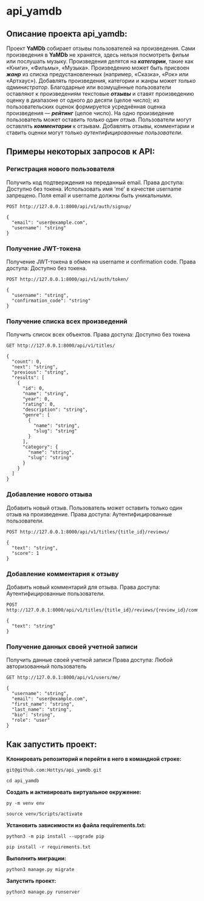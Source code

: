# api_yamdb
## Описание проекта api_yamdb:
Проект **YaMDb** собирает отзывы пользователей на произведения. Сами произведения в **YaMDb** не хранятся, здесь нельзя посмотреть фильм или послушать музыку.
Произведения делятся на ***категории***, такие как «Книги», «Фильмы», «Музыка».
Произведению может быть присвоен ***жанр*** из списка предустановленных (например, «Сказка», «Рок» или «Артхаус»). 
Добавлять произведения, категории и жанры может _только администратор_.
Благодарные или возмущённые пользователи оставляют к произведениям текстовые ***отзывы*** и ставят произведению оценку в диапазоне от одного до десяти (целое число); из пользовательских оценок формируется усреднённая оценка произведения — ***рейтинг*** (целое число).
На одно произведение пользователь может оставить _только один отзыв_.
Пользователи могут оставлять ***комментарии*** к отзывам.
Добавлять отзывы, комментарии и ставить оценки могут только _аутентифицированные пользователи_.

## Примеры некоторых запросов к API:
### Регистрация нового пользователя
Получить код подтверждения на переданный email. Права доступа: Доступно без токена. Использовать имя 'me' в качестве username запрещено. Поля email и username должны быть уникальными.
```
POST http://127.0.0.1:8000/api/v1/auth/signup/
```
```
{
  "email": "user@example.com",
  "username": "string"
}
```
### Получение JWT-токена
Получение JWT-токена в обмен на username и confirmation code. Права доступа: Доступно без токена.
```
POST http://127.0.0.1:8000/api/v1/auth/token/
```
```
{
  "username": "string",
  "confirmation_code": "string"
}
```
### Получение списка всех произведений
Получить список всех объектов. Права доступа: Доступно без токена
```
GET http://127.0.0.1:8000/api/v1/titles/
```
```
{
  "count": 0,
  "next": "string",
  "previous": "string",
  "results": [
    {
      "id": 0,
      "name": "string",
      "year": 0,
      "rating": 0,
      "description": "string",
      "genre": [
        {
          "name": "string",
          "slug": "string"
        }
      ],
      "category": {
        "name": "string",
        "slug": "string"
      }
    }
  ]
}
```
### Добавление нового отзыва
Добавить новый отзыв. Пользователь может оставить только один отзыв на произведение. Права доступа: Аутентифицированные пользователи.
```
POST http://127.0.0.1:8000/api/v1/titles/{title_id}/reviews/
```
```
{
  "text": "string",
  "score": 1
}
```
### Добавление комментария к отзыву
Добавить новый комментарий для отзыва. Права доступа: Аутентифицированные пользователи.
```
POST http://127.0.0.1:8000/api/v1/titles/{title_id}/reviews/{review_id}/comments/
```
```
{
  "text": "string"
}
```
### Получение данных своей учетной записи
Получить данные своей учетной записи Права доступа: Любой авторизованный пользователь
```
GET http://127.0.0.1:8000/api/v1/users/me/
```
```
{
  "username": "string",
  "email": "user@example.com",
  "first_name": "string",
  "last_name": "string",
  "bio": "string",
  "role": "user"
}
```
## Как запустить проект:

**Клонировать репозиторий и перейти в него в командной строке:**
```
git@github.com:Hottys/api_yamdb.git
```
```
cd api_yamdb
```
**Cоздать и активировать виртуальное окружение:**
```
py -m venv env
```
```
source venv/Scripts/activate
```
**Установить зависимости из файла requirements.txt:**
```
python3 -m pip install --upgrade pip
```
```
pip install -r requirements.txt
```
**Выполнить миграции:**
```
python3 manage.py migrate
```
**Запустить проект:**
```
python3 manage.py runserver
```
